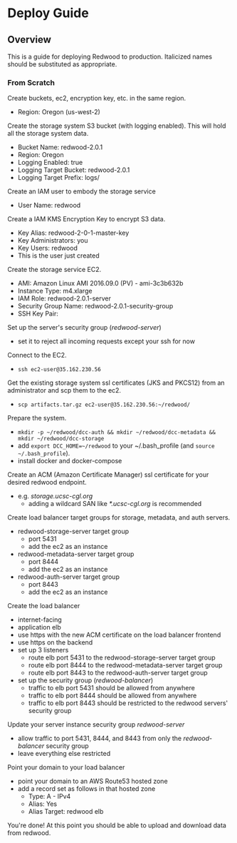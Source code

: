 # Deploy Guide

## Overview
This is a guide for deploying Redwood to production. Italicized names should be substituted as appropriate.

### From Scratch
Create buckets, ec2, encryption key, etc. in the same region.
- Region: Oregon (us-west-2)

Create the storage system S3 bucket (with logging enabled). This will hold all the storage system data.
- Bucket Name: redwood-2.0.1
- Region: Oregon
- Logging Enabled: true
- Logging Target Bucket: redwood-2.0.1
- Logging Target Prefix: logs/

Create an IAM user to embody the storage service
- User Name: redwood

Create a IAM KMS Encryption Key to encrypt S3 data.
- Key Alias: redwood-2-0-1-master-key
- Key Administrators: you
- Key Users: redwood
- This is the user just created

Create the storage service EC2.
- AMI: Amazon Linux AMI 2016.09.0 (PV) - ami-3c3b632b
- Instance Type: m4.xlarge
- IAM Role: redwood-2.0.1-server
- Security Group Name: redwood-2.0.1-security-group
- SSH Key Pair: <your key pair>

Set up the server's security group (_redwood-server_)
- set it to reject all incoming requests except your ssh for now

Connect to the EC2.
- `ssh ec2-user@35.162.230.56`

Get the existing storage system ssl certificates (JKS and PKCS12) from an administrator and scp them to the ec2.
- `scp artifacts.tar.gz ec2-user@35.162.230.56:~/redwood/`

Prepare the system.
- `mkdir -p ~/redwood/dcc-auth && mkdir ~/redwood/dcc-metadata && mkdir ~/redwood/dcc-storage`
- add `export DCC_HOME=~/redwood` to your ~/.bash_profile (and `source ~/.bash_profile`).
- install docker and docker-compose

Create an ACM (Amazon Certificate Manager) ssl certificate for your desired redwood endpoint.
- e.g. _storage.ucsc-cgl.org_
  - adding a wildcard SAN like _*.ucsc-cgl.org_ is recommended

Create load balancer target groups for storage, metadata, and auth servers.
- redwood-storage-server target group
  - port 5431
  - add the ec2 as an instance
- redwood-metadata-server target group
  - port 8444
  - add the ec2 as an instance
- redwood-auth-server target group
  - port 8443
  - add the ec2 as an instance

Create the load balancer
- internet-facing
- application elb
- use https with the new ACM certificate on the load balancer frontend
- use https on the backend
- set up 3 listeners
  - route elb port 5431 to the redwood-storage-server target group
  - route elb port 8444 to the redwood-metadata-server target group
  - route elb port 8443 to the redwood-auth-server target group
- set up the security group (_redwood-balancer_)
  - traffic to elb port 5431 should be allowed from anywhere
  - traffic to elb port 8444 should be allowed from anywhere
  - traffic to elb port 8443 should be restricted to the redwood servers' security group

Update your server instance security group _redwood-server_
- allow traffic to port 5431, 8444, and 8443 from only the _redwood-balancer_ security group
- leave everything else restricted

Point your domain to your load balancer
- point your domain to an AWS Route53 hosted zone
- add a record set as follows in that hosted zone
  - Type: A - IPv4
  - Alias: Yes
  - Alias Target: redwood elb

You're done! At this point you should be able to upload and download data from redwood.
